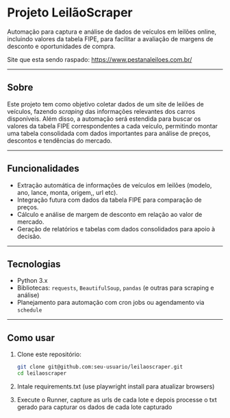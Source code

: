 # Projeto LeilãoScraper

Automação para captura e análise de dados de veículos em leilões online, incluindo valores da tabela FIPE, para facilitar a avaliação de margens de desconto e oportunidades de compra.

Site que esta sendo raspado:
https://www.pestanaleiloes.com.br/

---

## Sobre

Este projeto tem como objetivo coletar dados de um site de leilões de veículos, fazendo *scraping* das informações relevantes dos carros disponíveis. Além disso, a automação será estendida para buscar os valores da tabela FIPE correspondentes a cada veículo, permitindo montar uma tabela consolidada com dados importantes para análise de preços, descontos e tendências do mercado.

---

## Funcionalidades

- Extração automática de informações de veículos em leilões (modelo, ano, lance, monta, origem,, url etc).
- Integração futura com dados da tabela FIPE para comparação de preços.
- Cálculo e análise de margem de desconto em relação ao valor de mercado.
- Geração de relatórios e tabelas com dados consolidados para apoio à decisão.

---

## Tecnologias

- Python 3.x
- Bibliotecas: `requests`, `BeautifulSoup`, `pandas` (e outras para scraping e análise)
- Planejamento para automação com cron jobs ou agendamento via `schedule`

---

## Como usar

1. Clone este repositório:

   ```bash
   git clone git@github.com:seu-usuario/leilaoscraper.git
   cd leilaoscraper

2. Intale requirements.txt (use playwright install  para atualizar browsers)


3. Execute o Runner, capture as urls de cada lote e depois processe o txt gerado para capturar os dados de cada lote capturado
